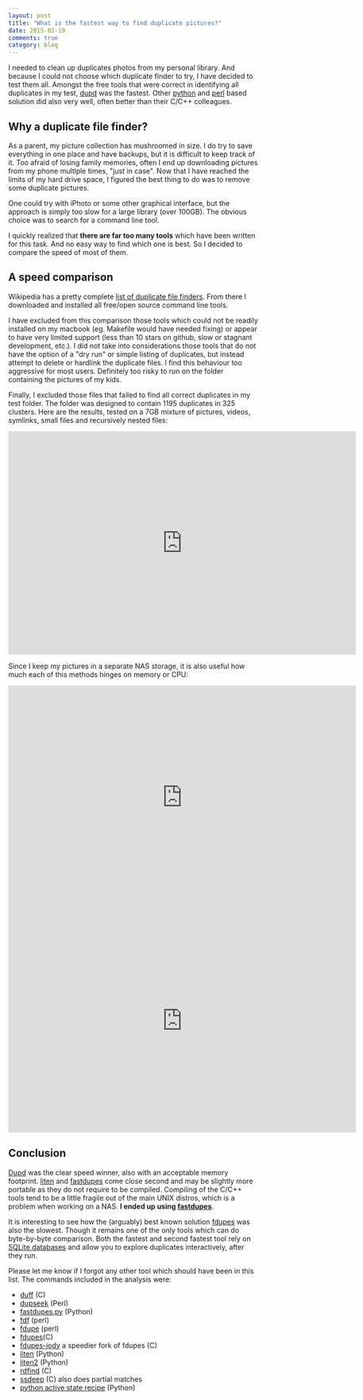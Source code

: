 ```yaml
---
layout: post
title: "What is the fastest way to find duplicate pictures?"
date: 2015-02-19
comments: true
category: blog
---
```

I needed to clean up duplicates photos from my personal library. And because I could not choose which duplicate finder to try, I have decided to test them all. Amongst the free tools that were correct in identifying all duplicates in my test, [dupd](https://github.com/jvirkki/dupd) was the fastest. Other [python](https://www.python.org/) and [perl](http://www.perl.org/) based solution did also very well, often better than their C/C++ colleagues.

## Why a duplicate file finder? 
As a parent, my picture collection has mushroomed in size. I do try to save everything in one place and have backups, but it is difficult to keep track of it. Too afraid of losing family memories, often I end up downloading pictures from my phone multiple times, "just in case". Now that I have reached the limits of my hard drive space, I figured the best thing to do was to remove some duplicate pictures.

One could try with iPhoto or some other graphical interface, but the approach is simply too slow for a large library (over 100GB). The obvious choice was to search for a command line tool.

I quickly realized that **there are far too many tools** which have been written for this task. And no easy way to find which one is best. So I decided to compare the speed of most of them.

## A speed comparison
Wikipedia has a pretty complete [list of duplicate file finders](http://en.wikipedia.org/wiki/List_of_duplicate_file_finders). From there I downloaded and installed all free/open source command line tools.

I have excluded from this comparison those tools which could not be readily installed on my macbook (eg. Makefile would have needed fixing) or appear to have very limited support (less than 10 stars on github, slow or stagnant development, etc.).
I did not take into considerations those tools that do not have the option of a "dry run" or simple listing of duplicates, but instead attempt to delete or hardlink the duplicate files. I find this behaviour too aggressive for most users. Definitely too risky to run on the folder containing the pictures of my kids.

Finally, I excluded those files that failed to find all correct duplicates in my test folder. The folder was designed to contain 1195 duplicates in 325 clusters. Here are the results, tested on a 7GB mixture of pictures, videos, symlinks, small files and recursively nested files:  

<iframe width="700" height="450" seamless frameborder="0" scrolling="no" src="https://docs.google.com/spreadsheets/d/1zEaULNBhh-ynwpDnLDZT56rAOeupGKgoSblyREEfSbw/pubchart?oid=377382474&amp;format=interactive"></iframe>

Since I keep my pictures in a separate NAS storage, it is also useful how much each of this methods hinges on memory or CPU:

<iframe width="700" height="450" seamless frameborder="0" scrolling="no" src="https://docs.google.com/spreadsheets/d/1zEaULNBhh-ynwpDnLDZT56rAOeupGKgoSblyREEfSbw/pubchart?oid=980882643&amp;format=interactive"></iframe>

<iframe width="700" height="450" seamless frameborder="0" scrolling="no" src="https://docs.google.com/spreadsheets/d/1zEaULNBhh-ynwpDnLDZT56rAOeupGKgoSblyREEfSbw/pubchart?oid=903055661&amp;format=interactive"></iframe>


## Conclusion

[Dupd](https://github.com/jvirkki/dupd) was the clear speed winner, also with an acceptable memory footprint. [liten](http://code.google.com/p/liten/) and [fastdupes](http://ssokolow.com/scripts/#fastdupes.py) come close second and may be slightly more portable as they do not require to be compiled. Compiling of the C/C++ tools tend to be a little fragile out of the main UNIX distros, which is a problem when working on a NAS. **I ended up using [fastdupes](http://ssokolow.com/scripts/#fastdupes.py)**.

It is interesting to see how the (arguably) best known solution [fdupes](https://code.google.com/p/fdupes/) was also the slowest. Though it remains one of the only tools which can do byte-by-byte comparison. Both the fastest and second fastest tool rely on [SQLite databases](http://www.sqlite.org/) and allow you to explore duplicates interactively, after they run. 

Please let me know if I forgot any other tool which should have been in this list. The commands included in the analysis were:

 * [duff](http://duff.dreda.org/) (C)
 * [dupseek](http://www.beautylabs.net/software/dupseek.html) (Perl)
 * [fastdupes.py](http://ssokolow.com/scripts/#fastdupes.py) (Python)
 * [fdf](http://www.iredale.net/p/by-permalink/449447C8-EACB-11DC-B77B-21EB6225452B/) (perl)
 * [fdupe](http://freshmeat.net/projects/fdupe/) (perl)
 * [fdupes](https://github.com/adrianlopezroche/fdupes)(C)
 * [fdupes-jody](https://github.com/jbruchon/fdupes-jody) a speedier fork of fdupes (C)
 * [liten](http://code.google.com/p/liten/) (Python)
 * [liten2](http://code.google.com/p/liten2/) (Python)
 * [rdfind](http://rdfind.pauldreik.se/) (C)
 * [ssdeep](http://ssdeep.sourceforge.net/) (C) also does partial matches
 * [python active state recipe](http://code.activestate.com/recipes/551777/) (Python)
 
